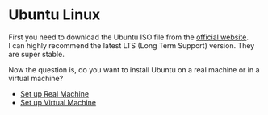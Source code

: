 # Ubuntu Linux
First you need to download the Ubuntu ISO file from the [official website](https://ubuntu.com/download/desktop).  
I can highly recommend the latest LTS (Long Term Support) version. They are super stable.  

Now the question is, do you want to install Ubuntu on a real machine or in a virtual machine?
* [Set up Real Machine](/docs/set-up-ubuntu.md)
* [Set up Virtual Machine](/docs/set-up-ubuntu-vm.md)
